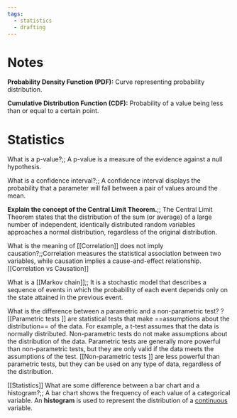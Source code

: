 ```yaml
---
tags:
  - statistics
  - drafting
---
```


# Notes

 **Probability Density Function (PDF):** Curve representing probability distribution. 
 
 **Cumulative Distribution Function (CDF):** Probability of a value being less than or equal to a certain point.
# Statistics



What is a p-value?;; A p-value is a measure of the evidence against a null hypothesis.
<!--SR:!2024-04-13,2,250-->

What is a confidence interval?;; A confidence interval displays the probability that a parameter will fall between a pair of values around the mean.
<!--SR:!2024-01-26,3,250-->

**Explain the concept of the Central Limit Theorem.**;; The Central Limit Theorem states that the distribution of the sum (or average) of a large number of independent, identically distributed random variables approaches a normal distribution, regardless of the original distribution.
<!--SR:!2024-01-26,3,250-->
	
What is the meaning of [[Correlation]] does not imply causation?;;Correlation measures the statistical association between two variables, while causation implies a cause-and-effect relationship. [[Correlation vs Causation]]
<!--SR:!2024-04-27,16,290-->

What is a [[Markov chain]];; It is a stochastic model that describes a sequence of events in which the probability of each event depends only on the state attained in the previous event.
<!--SR:!2024-04-18,7,250-->


What is the difference between a parametric and a non-parametric test?
?
[[Parametric tests ]] are statistical tests that make ==assumptions about the distribution== of the data. For example, a t-test assumes that the data is normally distributed. Non-parametric tests do not make assumptions about the distribution of the data. Parametric tests are generally more powerful than non-parametric tests, but they are only valid if the data meets the assumptions of the test. [[Non-parametric tests ]] are less powerful than parametric tests, but they can be used on any type of data, regardless of the distribution.
<!--SR:!2024-01-24,1,230-->









[[Statistics]]
What are some difference between a bar chart and a histogram?;; A bar chart shows the frequency of each value of a categorical variable. An <b>histogram</b> is used to represent the distribution of a <u>continuous</u> variable.